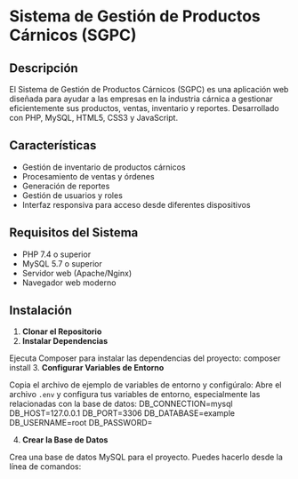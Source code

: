# Sistema de Gestión de Productos Cárnicos (SGPC)

## Descripción
El Sistema de Gestión de Productos Cárnicos (SGPC) es una aplicación web diseñada para ayudar a las empresas en la industria cárnica a gestionar eficientemente sus productos, ventas, inventario y reportes. Desarrollado con PHP, MySQL, HTML5, CSS3 y JavaScript.
## Características
- Gestión de inventario de productos cárnicos
- Procesamiento de ventas y órdenes
- Generación de reportes
- Gestión de usuarios y roles
- Interfaz responsiva para acceso desde diferentes dispositivos

## Requisitos del Sistema
- PHP 7.4 o superior
- MySQL 5.7 o superior
- Servidor web (Apache/Nginx)
- Navegador web moderno

## Instalación
1. **Clonar el Repositorio**
2. **Instalar Dependencias**

Ejecuta Composer para instalar las dependencias del proyecto: composer install
3. **Configurar Variables de Entorno**

Copia el archivo de ejemplo de variables de entorno y configúralo:
Abre el archivo `.env` y configura tus variables de entorno, especialmente las relacionadas con la base de datos:
DB_CONNECTION=mysql
DB_HOST=127.0.0.1
DB_PORT=3306
DB_DATABASE=example
DB_USERNAME=root
DB_PASSWORD=

4. **Crear la Base de Datos**

Crea una base de datos MySQL para el proyecto. Puedes hacerlo desde la línea de comandos:
